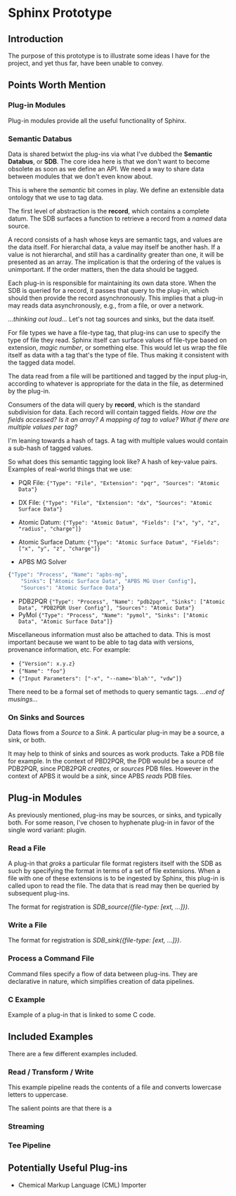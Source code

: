 # Sphinx Prototype
## Introduction
The purpose of this prototype is to illustrate some ideas I have for the
project, and yet thus far, have been unable to convey.

## Points Worth Mention
### Plug-in Modules
Plug-in modules provide all the useful functionality of Sphinx.

### Semantic Databus
Data is shared betwixt the plug-ins via what I've dubbed the **Semantic
Databus**, or **SDB**.  The core idea here is that we don't want to become
obsolete as soon as we define an API.  We need a way to share data between
modules that we don't even know about.

This is where the *semantic* bit comes in play.  We define an extensible data
ontology that we use to tag data.

The first level of abstraction is the **record**, which contains a complete
datum.  The SDB surfaces a function to retrieve a record from a *named* data
source.

A record consists of a hash whose keys are semantic tags, and values are the
data itself.  For hierarchal data, a value may itself be another hash.  If a
value is not hierarchal, and still has a cardinality greater than one, it will
be presented as an array.  The implication is that the ordering of the values
is unimportant.  If the order matters, then the data should be tagged.

Each plug-in is responsible for maintaining its own data store.  When the SDB
is queried for a record, it passes that query to the plug-in, which should then
provide the record asynchronously.  This implies that a plug-in may reads data
asynchronously, e.g., from a file, or over a network.

*...thinking out loud...*
Let's not tag sources and sinks, but the data itself.

For file types we have a file-type tag, that plug-ins can use to specify the
type of file they read.  Sphinx itself can surface values of file-type based
on extension, *magic number*, or something else.  This would let us wrap the
file itself as data with a tag that's the type of file.  Thus making it
consistent with the tagged data model.

The data read from a file will be partitioned and tagged by the input plug-in,
according to whatever is appropriate for the data in the file, as determined by
the plug-in.

Consumers of the data will query by **record**, which is the standard
subdivision for data.  Each record will contain tagged fields.  *How are the
fields accessed?  Is it an array?  A mapping of tag to value?  What if there
are multiple values per tag?*

I'm leaning towards a hash of tags.  A tag with multiple values would contain a
sub-hash of tagged values.

So what does this semantic tagging look like?  A hash of key-value pairs.
Examples of real-world things that we use:
* PQR File: `{"Type": "File", "Extension": "pqr", "Sources": "Atomic Data"}`
* DX File: `{"Type": "File", "Extension": "dx", "Sources": "Atomic Surface Data"}`


* Atomic Datum: `{"Type": "Atomic Datum", "Fields": ["x", "y", "z", "radius", "charge"]}`
* Atomic Surface Datum: `{"Type": "Atomic Surface Datum", "Fields": ["x", "y", "z", "charge"]}`


* APBS MG Solver
```Python
{"Type": "Process", "Name": "apbs-mg",
    "Sinks": ["Atomic Surface Data", "APBS MG User Config"],
    "Sources": "Atomic Surface Data"}
```
* PDB2PQR `{"Type": "Process", "Name": "pdb2pqr", "Sinks": ["Atomic Data", "PDB2PQR User Config"], "Sources": "Atomic Data"}`
* PyMol `{"Type": "Process", "Name": "pymol", "Sinks": ["Atomic Data", "Atomic Surface Data"]}`

Miscellaneous information must also be attached to data.  This is most important
because we want to be able to tag data with versions, provenance information,
etc.  For example:
* `{"Version": x.y.z}`
* `{"Name": "foo"}`
* `{"Input Parameters": ["-x", "--name='blah'", "vdw"]}`

There need to be a formal set of methods to query semantic tags.
*...end of musings...*


### On Sinks and Sources
Data flows from a *Source* to a *Sink*.  A particular plug-in may be a source,
a sink, or both.

It may help to think of sinks and sources as work products.  Take a PDB file
for example.  In the context of PBD2PQR, the PDB would be a source of PDB2PQR,
since PDB2PQR *creates*, or *sources* PDB files.  However in the context of
APBS it would be a *sink*, since APBS *reads* PDB files.

## Plug-in Modules
As previously mentioned, plug-ins may be sources, or sinks, and typically both.
For some reason, I've chosen to hyphenate plug-in in favor of the single word
variant: plugin.

### Read a File
A plug-in that *groks* a particular file format registers itself with the SDB
as such by specifying the format in terms of a set of file extensions.  When a
file with one of these extensions is to be ingested by Sphinx, this plug-in is
called upon to read the file.  The data that is read may then be queried by
subsequent plug-ins.

The format for registration is *SDB_source({file-type: [ext, ...]})*.

### Write a File
The format for registration is *SDB_sink({file-type: [ext, ...]})*.

### Process a Command File
Command files specify a flow of data between plug-ins.  They are declarative
in nature, which simplifies creation of data pipelines.

### C Example
Example of a plug-in that is linked to some C code.

## Included Examples
There are a few different examples included.

### Read / Transform / Write
This example pipeline reads the contents of a file and converts lowercase
letters to uppercase.

The salient points are that there is a

### Streaming

### Tee Pipeline

## Potentially Useful Plug-ins
* Chemical Markup Language (CML) Importer
